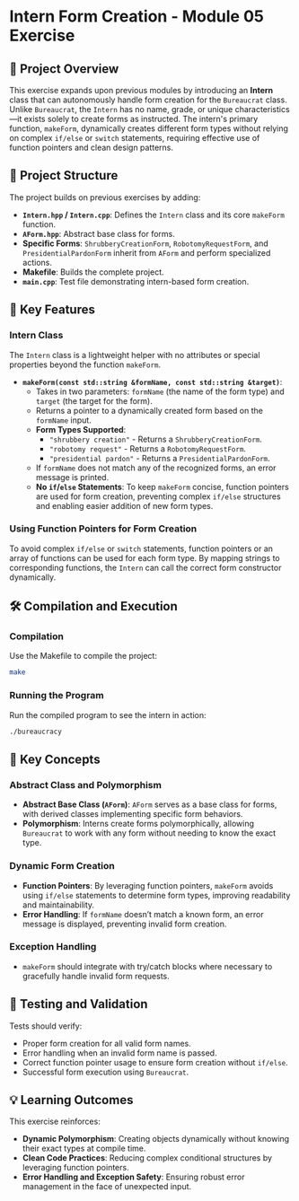 # **Intern Form Creation - Module 05 Exercise**

## 📜 Project Overview

This exercise expands upon previous modules by introducing an **Intern** class that can autonomously handle form creation for the `Bureaucrat` class. Unlike `Bureaucrat`, the `Intern` has no name, grade, or unique characteristics—it exists solely to create forms as instructed. The intern's primary function, `makeForm`, dynamically creates different form types without relying on complex `if/else` or `switch` statements, requiring effective use of function pointers and clean design patterns.

## 📂 Project Structure

The project builds on previous exercises by adding:

- **`Intern.hpp` / `Intern.cpp`**: Defines the `Intern` class and its core `makeForm` function.
- **`AForm.hpp`**: Abstract base class for forms.
- **Specific Forms**: `ShrubberyCreationForm`, `RobotomyRequestForm`, and `PresidentialPardonForm` inherit from `AForm` and perform specialized actions.
- **Makefile**: Builds the complete project.
- **`main.cpp`**: Test file demonstrating intern-based form creation.

## 🔑 Key Features

### Intern Class

The `Intern` class is a lightweight helper with no attributes or special properties beyond the function `makeForm`.

- **`makeForm(const std::string &formName, const std::string &target)`**:
  - Takes in two parameters: `formName` (the name of the form type) and `target` (the target for the form).
  - Returns a pointer to a dynamically created form based on the `formName` input.
  - **Form Types Supported**:
    - `"shrubbery creation"` - Returns a `ShrubberyCreationForm`.
    - `"robotomy request"` - Returns a `RobotomyRequestForm`.
    - `"presidential pardon"` - Returns a `PresidentialPardonForm`.
  - If `formName` does not match any of the recognized forms, an error message is printed.
  - **No `if`/`else` Statements**: To keep `makeForm` concise, function pointers are used for form creation, preventing complex `if/else` structures and enabling easier addition of new form types.

### Using Function Pointers for Form Creation

To avoid complex `if/else` or `switch` statements, function pointers or an array of functions can be used for each form type. By mapping strings to corresponding functions, the `Intern` can call the correct form constructor dynamically.

## 🛠 Compilation and Execution

### Compilation

Use the Makefile to compile the project:

```bash
make
```

### Running the Program

Run the compiled program to see the intern in action:

```bash
./bureaucracy
```

## 🎯 Key Concepts

### Abstract Class and Polymorphism

- **Abstract Base Class (`AForm`)**: `AForm` serves as a base class for forms, with derived classes implementing specific form behaviors.
- **Polymorphism**: Interns create forms polymorphically, allowing `Bureaucrat` to work with any form without needing to know the exact type.

### Dynamic Form Creation

- **Function Pointers**: By leveraging function pointers, `makeForm` avoids using `if/else` statements to determine form types, improving readability and maintainability.
- **Error Handling**: If `formName` doesn’t match a known form, an error message is displayed, preventing invalid form creation.

### Exception Handling

- `makeForm` should integrate with try/catch blocks where necessary to gracefully handle invalid form requests.

## 📝 Testing and Validation

Tests should verify:

- Proper form creation for all valid form names.
- Error handling when an invalid form name is passed.
- Correct function pointer usage to ensure form creation without `if/else`.
- Successful form execution using `Bureaucrat`.

## 💡 Learning Outcomes

This exercise reinforces:

- **Dynamic Polymorphism**: Creating objects dynamically without knowing their exact types at compile time.
- **Clean Code Practices**: Reducing complex conditional structures by leveraging function pointers.
- **Error Handling and Exception Safety**: Ensuring robust error management in the face of unexpected input.
